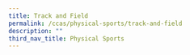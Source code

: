 ```yaml
---
title: Track and Field
permalink: /ccas/physical-sports/track-and-field
description: ""
third_nav_title: Physical Sports
---
```

